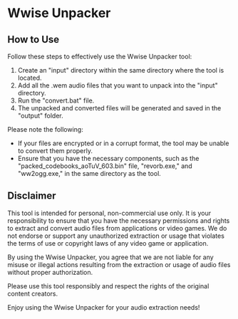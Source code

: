 # Wwise Unpacker

## How to Use

Follow these steps to effectively use the Wwise Unpacker tool:

1. Create an "input" directory within the same directory where the tool is located.
2. Add all the .wem audio files that you want to unpack into the "input" directory.
3. Run the "convert.bat" file.
4. The unpacked and converted files will be generated and saved in the "output" folder.

Please note the following:

- If your files are encrypted or in a corrupt format, the tool may be unable to convert them properly.
- Ensure that you have the necessary components, such as the "packed_codebooks_aoTuV_603.bin" file, "revorb.exe," and "ww2ogg.exe," in the same directory as the tool.

## Disclaimer

This tool is intended for personal, non-commercial use only. It is your responsibility to ensure that you have the necessary permissions and rights to extract and convert audio files from applications or video games. We do not endorse or support any unauthorized extraction or usage that violates the terms of use or copyright laws of any video game or application.

By using the Wwise Unpacker, you agree that we are not liable for any misuse or illegal actions resulting from the extraction or usage of audio files without proper authorization.

Please use this tool responsibly and respect the rights of the original content creators.

Enjoy using the Wwise Unpacker for your audio extraction needs!
